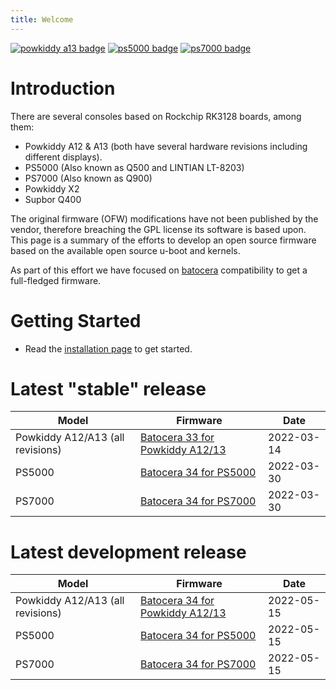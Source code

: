 ```yaml
---
title: Welcome
---
```


[![powkiddy a13 badge](https://img.shields.io/badge/powkiddy%20a13-34__alpha__4-blue)](https://github.com/RK3128-CFW/rk3128-cfw.github.io/releases/tag/a13_batocera_34_alpha_4) [![ps5000 badge](https://img.shields.io/badge/PS5000-34__alpha__4-blue)](https://github.com/RK3128-CFW/rk3128-cfw.github.io/releases/tag/ps5000_batocera_34_alpha_4) [![ps7000 badge](https://img.shields.io/badge/PS7000-34__alpha__4-blue)](https://github.com/RK3128-CFW/rk3128-cfw.github.io/releases/tag/ps7000_batocera_34_alpha_4)

# Introduction 
There are several consoles based on Rockchip RK3128 boards, among them:
* Powkiddy A12 & A13 (both have several hardware revisions including different
  displays).
* PS5000 (Also known as Q500 and LINTIAN LT-8203)
* PS7000 (Also known as Q900)
* Powkiddy X2
* Supbor Q400

The original firmware (OFW) modifications have not been published by the vendor,
therefore breaching the GPL license its software is based upon. This page is a
summary of the efforts to develop an open source firmware based on the available
open source u-boot and kernels.

As part of this effort we have focused on [batocera](https://batocera.org) compatibility to get a full-fledged firmware.

# Getting Started

* Read the [installation page](https://rk3128-cfw.github.io/01_getting_started/1_Installation/) to get started.

# Latest "stable" release

| Model | Firmware | Date |
|-------|----------|------|
| Powkiddy A12/A13 (all revisions) | [Batocera 33 for Powkiddy A12/13](https://github.com/RK3128-CFW/rk3128-cfw.github.io/releases/tag/a13_batocera_33_alpha_2) | 2022-03-14 |
| PS5000 | [Batocera 34 for PS5000](https://github.com/RK3128-CFW/rk3128-cfw.github.io/releases/tag/ps5000_batocera_34_alpha_2) | 2022-03-30 |
| PS7000 | [Batocera 34 for PS7000](https://github.com/RK3128-CFW/rk3128-cfw.github.io/releases/tag/ps7000_batocera_34_alpha_2) | 2022-03-30 |

# Latest development release

| Model | Firmware | Date |
|-------|----------|------|
| Powkiddy A12/A13 (all revisions) | [Batocera 34 for Powkiddy A12/13](https://github.com/RK3128-CFW/rk3128-cfw.github.io/releases/tag/a13_batocera_34_alpha_4) | 2022-05-15 |
| PS5000 | [Batocera 34 for PS5000](https://github.com/RK3128-CFW/rk3128-cfw.github.io/releases/tag/ps5000_batocera_34_alpha_4) | 2022-05-15 |
| PS7000 | [Batocera 34 for PS7000](https://github.com/RK3128-CFW/rk3128-cfw.github.io/releases/tag/ps7000_batocera_34_alpha_4) | 2022-05-15 |

